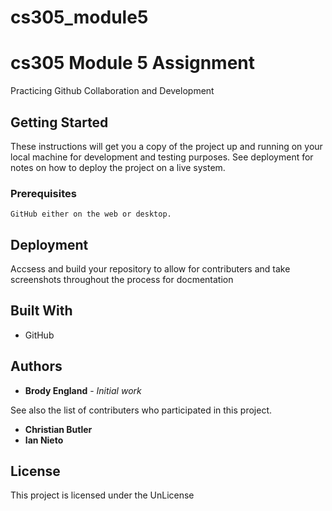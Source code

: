 # cs305_module5
# cs305 Module 5 Assignment

Practicing Github Collaboration and Development

## Getting Started

These instructions will get you a copy of the project up and running on your local machine for development and testing purposes. See deployment for notes on how to deploy the project on a live system.

### Prerequisites

```
GitHub either on the web or desktop.
```

## Deployment

Accsess and build your repository to allow for contributers and take screenshots throughout the process for docmentation

## Built With

* GitHub

## Authors

* **Brody England** - *Initial work*

See also the list of contributers who participated in this project.
* **Christian Butler**
* **Ian Nieto**

## License

This project is licensed under the UnLicense
